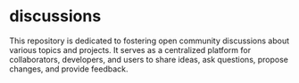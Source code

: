 # discussions
 This repository is dedicated to fostering open community discussions about various topics and projects. It serves as a centralized platform for collaborators, developers, and users to share ideas, ask questions, propose changes, and provide feedback.
